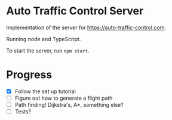 # Auto Traffic Control Server

Implementation of the server for https://auto-traffic-control.com.

Running node and TypeScript.

To start the server, run `npm start`.

# Progress

- [x] Follow the set up tutorial
- [ ] Figure out how to generate a flight path
- [ ] Path finding! Dijkstra's, A\*, something else?
- [ ] Tests?
